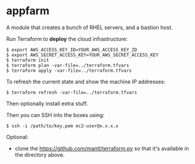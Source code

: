 # appfarm

A module that creates a bunch of RHEL servers, and a bastion host.

Run Terraform to **deploy** the cloud infrastructure:

    $ export AWS_ACCESS_KEY_ID=YOUR_AWS_ACCESS_KEY_ID
    $ export AWS_SECRET_ACCESS_KEY=YOUR_AWS_SECRET_ACCESS_KEY
    $ terraform init
    $ terraform plan -var-file=../terraform.tfvars
    $ terraform apply -var-file=../terraform.tfvars
    
To refresh the current state and show the machine IP addresses:

    $ terraform refresh -var-file=../terraform.tfvars

Then optionally install extra stuff.

Then you can SSH into the boxes using:

    $ ssh -i /path/to/key.pem ec2-user@x.x.x.x
    
    
    

Optional:

- clone the https://github.com/mantl/terraform.py so that it's available in the directory above.


